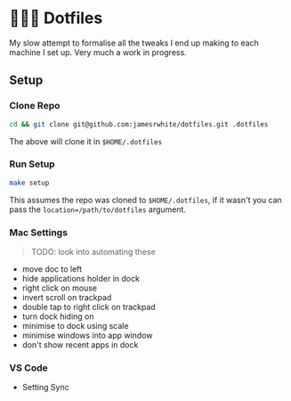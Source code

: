 # 👨🏻‍💻 Dotfiles

My slow attempt to formalise all the tweaks I end up making to each machine
I set up. Very much a work in progress.

## Setup

### Clone Repo

```bash
cd && git clone git@github.com:jamesrwhite/dotfiles.git .dotfiles
```

The above will clone it in `$HOME/.dotfiles`

### Run Setup

```bash
make setup
```

This assumes the repo was cloned to `$HOME/.dotfiles`, if it wasn't you can pass
the `location=/path/to/dotfiles` argument.

### Mac Settings

> TODO: look into automating these

- move doc to left
- hide applications holder in dock
- right click on mouse
- invert scroll on trackpad
- double tap to right click on trackpad
- turn dock hiding on
- minimise to dock using scale
- minimise windows into app window
- don't show recent apps in dock

### VS Code

- Setting Sync
